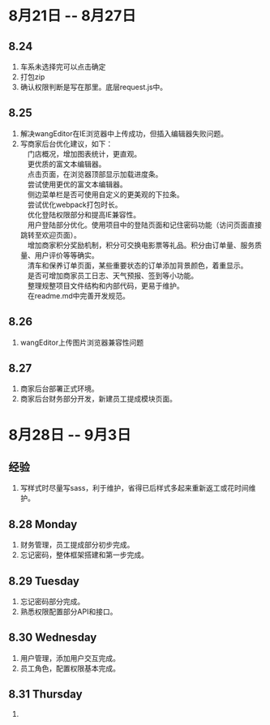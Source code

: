 # 8月21日 -- 8月27日

## 8.24

1. 车系未选择完可以点击确定
2. 打包zip
3. 确认权限判断是写在那里。底层request.js中。

## 8.25

1. 解决wangEditor在IE浏览器中上传成功，但插入编辑器失败问题。
2. 写商家后台优化建议，如下：  
　门店概况，增加图表统计，更直观。  
　更优质的富文本编辑器。  
　点击页面，在浏览器顶部显示加载进度条。  
　尝试使用更优的富文本编辑器。  
　侧边菜单栏是否可使用自定义的更美观的下拉条。  
　尝试优化webpack打包时长。  
　优化登陆权限部分和提高IE兼容性。  
　用户登陆部分优化。使用项目中的登陆页面和记住密码功能（访问页面直接跳转至欢迎页面）。  
　增加商家积分奖励机制，积分可交换电影票等礼品。积分由订单量、服务质量、用户评价等等确实。  
　清车和保养订单页面，某些重要状态的订单添加背景颜色，着重显示。  
　是否可增加商家员工日志、天气预报、签到等小功能。  
　整理规整项目文件结构和内部代码，更易于维护。  
　在readme.md中完善开发规范。  

## 8.26
1. wangEditor上传图片浏览器兼容性问题

## 8.27
1. 商家后台部署正式环境。
2. 商家后台财务部分开发，新建员工提成模块页面。

# 8月28日 -- 9月3日

## 经验
1. 写样式时尽量写sass，利于维护，省得已后样式多起来重新返工或花时间维护。

## 8.28 Monday
1. 财务管理，员工提成部分初步完成。
2. 忘记密码，整体框架搭建和第一步完成。

## 8.29 Tuesday
1. 忘记密码部分完成。
2. 熟悉权限配置部分API和接口。

## 8.30 Wednesday
1. 用户管理，添加用户交互完成。
2. 员工角色，配置权限基本完成。

## 8.31 Thursday
1. 